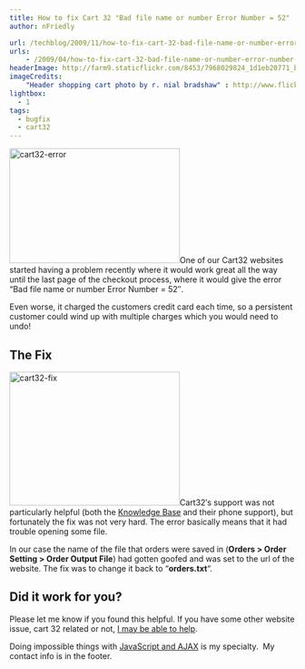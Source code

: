 ```yaml
---
title: How to fix Cart 32 "Bad file name or number Error Number = 52"
author: nFriedly

url: /techblog/2009/11/how-to-fix-cart-32-bad-file-name-or-number-error-number-52/
urls:
    - /2009/04/how-to-fix-cart-32-bad-file-name-or-number-error-number-52/
headerImage: http://farm9.staticflickr.com/8453/7968029824_1d1eb20771_b.jpg
imageCredits:
	"Header shopping cart photo by r. nial bradshaw" : http://www.flickr.com/photos/zionfiction/7968029824/
lightbox:
  - 1
tags:
  - bugfix
  - cart32
---
```

<a href="http://nfriedly.com/techblog/wp-content/uploads/2009/11/cart32-error.png" rel="lightbox"><img class="alignleft size-medium wp-image-244" title="cart32-error" src="/techblog/wp-content/uploads/2009/11/cart32-error-300x202.png" alt="cart32-error" width="300" height="202" /></a>One of our Cart32 websites started having a problem recently where it would work great all the way until the last page of the checkout process, where it would give the error &#8220;Bad file name or number Error Number = 52&#8243;.

Even worse, it charged the customers credit card each time, so a persistent customer could wind up with multiple charges which you would need to undo!

<!--more-->

## The Fix

<a href="http://nfriedly.com/techblog/wp-content/uploads/2009/11/cart32-fix.png" rel="lightbox"><img class="size-medium wp-image-245 alignright" title="cart32-fix" src="/techblog/wp-content/uploads/2009/11/cart32-fix-300x235.png" alt="cart32-fix" width="300" height="235" /></a>Cart32&#8242;s support was not particularly helpful (both the [Knowledge Base][1] and their phone support), but fortunately the fix was not very hard. The error basically means that it had trouble opening some file.

In our case the name of the file that orders were saved in (**Orders > Order Setting > Order Output File**) had gotten goofed and was set to the url of the website. The fix was to change it back to &#8220;**orders.txt**&#8220;.

## Did it work for you?

Please let me know if you found this helpful. If you have some other website issue, cart 32 related or not, [I may be able to help][2].

Doing impossible things with [JavaScript and AJAX][3] is my specialty.  My contact info is in the footer.

 [1]: http://www.cart32.com/kb.asp
 [2]: http://nfriedly.com/webdev
 [3]: http://nfriedly.com/webdev/javascript
